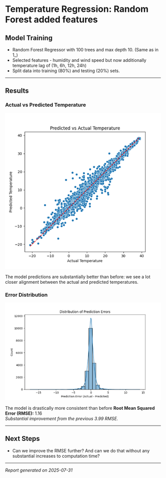 # Temperature Regression: Random Forest added features

## Model Training
- Random Forest Regressor with 100 trees and max depth 10. (Same as in 1_)
- Selected features - humidity and wind speed but now additionally temperature lag of (1h, 6h, 12h, 24h)
- Split data into training (80%) and testing (20%) sets.

---

## Results

### Actual vs Predicted Temperature
![Actual vs Predicted](actualvspredicted.png)

The model predictions are substantially better than before: we see a lot closer alignment between the actual and predicted temperatures.


### Error Distribution
![Error Distribution](errorspread.png)

The model is drastically more consistent than before
**Root Mean Squared Error (RMSE):** 1.16  
*Substantial improvement from the previous 3.99 RMSE.*

---

## Next Steps
- Can we improve the RMSE further? And can we do that without any substantial increases to computation time?

---

*Report generated on 2025-07-31*
